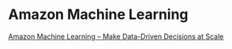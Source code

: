 # Amazon Machine Learning

[Amazon Machine Learning – Make Data-Driven Decisions at Scale](https://aws.amazon.com/cn/blogs/aws/amazon-machine-learning-make-data-driven-decisions-at-scale/)

